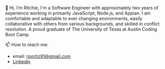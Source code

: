 👋 Hi, I’m Ritchie, I'm a Software Engineer with approximately two years of experience working in primarily JavaScript, Node.js, and Appian.
I am comfortable and adaptable to ever changing environments, easily collaborative with others from various backgrounds, and skilled in conflict resolution. A proud graduate of The University of Texas at Austin Coding Boot Camp. 


📫 How to reach me:
- email: rportiz91@gmail.com
- [Linkedin](https://www.linkedin.com/in/rportiz/) 

<!---
xRitchie91/xRitchie91 is a ✨ special ✨ repository because its `README.md` (this file) appears on your GitHub profile.
You can click the Preview link to take a look at your changes.
--->
